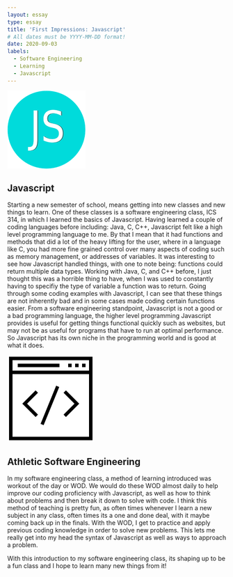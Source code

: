 ```yaml
---
layout: essay
type: essay
title: 'First Impressions: Javascript'
# All dates must be YYYY-MM-DD format!
date: 2020-09-03
labels:
  - Software Engineering
  - Learning
  - Javascript
---
```


<img class="ui tiny left floated image" src="../images/jsiconsmall.png">

## Javascript
  Starting a new semester of school, means getting into new classes and new things to learn. One of these classes is a software engineering class, ICS 314, in which I learned the basics of Javascript. Having learned a couple of coding languages before including: Java, C, C++, Javascript felt like a high level programming language to me. By that I mean that it had functions and methods that did a lot of the heavy lifting for the user, where in a language like C, you had more fine grained control over many aspects of coding such as memory management, or addresses of variables. It was interesting to see how Javascript handled things, with one to note being: functions could return multiple data types. Working with Java, C, and C++ before, I just thought this was a horrible thing to have, when I was used to constantly having to specifiy the type of variable a function was to return. Going through some coding examples with Javascript, I can see that these things are not inherently bad and in some cases made coding certain functions easier. From a software engineering standpoint, Javascript is not a good or a bad programming language, the higher level programming Javascript provides is useful for getting things functional quickly such as websites, but may not be as useful for programs that have to run at optimal performance. So Javascript has its own niche in the programming world and is good at what it does.

<img class="ui tiny left floated image" src="../images/codingicon.png">

## Athletic Software Engineering
  In my software engineering class, a method of learning introduced was workout of the day or WOD. We would do these WOD almost daily to help improve our coding proficiency with Javascript, as well as how to think about problems and then break it down to solve with code. I think this method of teaching is pretty fun, as often times whenever I learn a new subject in any class, often times its a one and done deal, with it maybe coming back up in the finals. With the WOD, I get to practice and apply previous coding knowledge in order to solve new problems. This lets me really get into my head the syntax of Javascript as well as ways to approach a problem.


With this introduction to my software engineering class, its shaping up to be a fun class and I hope to learn many new things from it!
